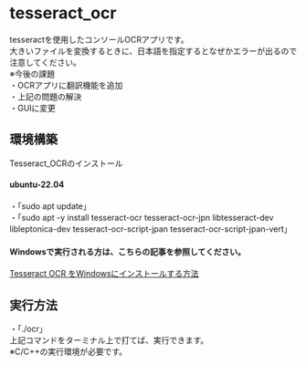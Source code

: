 # tesseract_ocr
tesseractを使用したコンソールOCRアプリです。</br>
大きいファイルを変換するときに、日本語を指定するとなぜかエラーが出るので注意してください。</br>
※今後の課題</br>
・OCRアプリに翻訳機能を追加</br>
・上記の問題の解決</br>
・GUIに変更</br>

<h2>環境構築</h2>
Tesseract_OCRのインストール
<h4>ubuntu-22.04</h4>
・「sudo apt update」</br>
・「sudo apt -y install tesseract-ocr tesseract-ocr-jpn libtesseract-dev libleptonica-dev tesseract-ocr-script-jpan tesseract-ocr-script-jpan-vert」</br>
<h4>Windowsで実行される方は、こちらの記事を参照してください。</h4>
<a href= "https://gammasoft.jp/blog/tesseract-ocr-install-on-windows/">Tesseract OCR をWindowsにインストールする方法</a>
<h2>実行方法</h2>
・「./ocr」</br>
上記コマンドをターミナル上で打てば、実行できます。</br>
※C/C++の実行環境が必要です。
